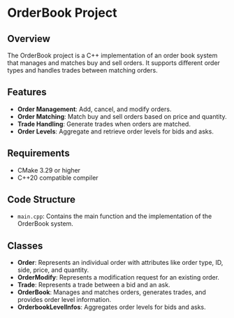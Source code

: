 # OrderBook Project

## Overview

The OrderBook project is a C++ implementation of an order book system that manages and matches buy and sell orders. It supports different order types and handles trades between matching orders.

## Features

- **Order Management**: Add, cancel, and modify orders.
- **Order Matching**: Match buy and sell orders based on price and quantity.
- **Trade Handling**: Generate trades when orders are matched.
- **Order Levels**: Aggregate and retrieve order levels for bids and asks.

## Requirements

- CMake 3.29 or higher
- C++20 compatible compiler

## Code Structure

- `main.cpp`: Contains the main function and the implementation of the OrderBook system.

## Classes

- **Order**: Represents an individual order with attributes like order type, ID, side, price, and quantity.
- **OrderModify**: Represents a modification request for an existing order.
- **Trade**: Represents a trade between a bid and an ask.
- **OrderBook**: Manages and matches orders, generates trades, and provides order level information.
- **OrderbookLevelInfos**: Aggregates order levels for bids and asks.



